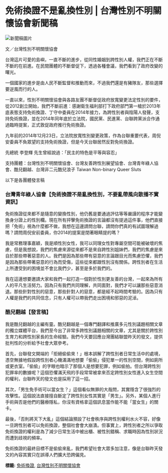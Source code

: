 # 免術換證不是亂換性別 | 台灣性別不明關懷協會新聞稿

![新聞稿圖片](https://www.civilmedia.tw/wp-content/uploads/2023/09/0922.png)

文／台灣性別不明關懷協會

台灣這片可愛的島嶼，一直不斷的進步，從同性婚姻到跨性別人權，我們正在不斷不斷的在前進。在民間團體的不斷督促下，透過各種會議，我們看到了政府改變的曙光。

一個國家的進步是由人民不斷監督和推動而來，不過我們還是有豬隊友，那些選擇要逆風而行的人。

一直以來，性別不明關懷協會與各路友團不斷督促政府放寬變更法定性別的要件，從2012創立開始，我們不斷前進：感謝衛生福利部打下政府部門第一槍於2013年底表態支持免術換證、丁守中委員在2014年接力，為跨性別者與陰陽人發聲，支持免術換證，並在2014年同年底於立法院，國民黨、民進黨、台聯跨黨派合作通過臨時提案，正式敦促政府推行免術換證。

九年前的2014年12月23日，立法院放寬性別變更政策，作為台聯重要代表，周倪安委員不負眾望的支持免術換證，但是今天台聯居然反對免術換證。

先總統 李登輝 先生曾經說過：「民主的特色是平等與容忍」

支持團體：台灣性別不明關懷協會、台灣友善跨性別展望協會、台灣青年綠人協會、酷兒翻越、台灣非二元酷兒浪子 Taiwan Non-binary Queer Sluts

以下是各團體發言稿

### 台灣青年綠人協會【免術換證不是亂換性別，不要亂帶風向散播不實資訊】

免術換證從來都不是隨意的變換性別，他仍舊是要通過評估等等嚴謹的程序才能變換身分證上的性別欄。現在所有抨擊免術換證的言論都沒有提過這件事，他們直接把「免術」視為什麼都不做，我想在這邊請問台聯，請問你們真的有試圖理解過嗎？請問周倪安前委員，你2014的提案是閉著眼睛提的嗎？

我是常務理事嘉穎，我是順性別女性，我可以同理女性對專屬空間可能被破壞的焦慮，但是我想說，我們的焦慮來源從來都不是來自跨性別姐妹們，我們的焦慮是來自於那些帶著惡意的人。我們是因為那些帶有惡意的言論跟目光而焦慮恐懼，我們是因為那些帶著惡意的行為而受傷，這些從來都跟性別沒有關係。跨性別者在生活上所遭受到的困境並不會比我們少，甚至是多於我們的。

我在這邊想要邀請大家和我們一起打造一個對於性別更友善的台灣，一起來為所有人的平凡生活努力。因為只有我們共同理解，共同面對，我們才可以讓那些惡意消退。那些針對性別的惡意，那些針對人的惡意，都是經不起時間考驗的。因為只有人權是我們的共同信念，只有人權可以帶我們走出困境和邪惡的泥淖。

### 酷兒翻越【發言稿】

我是酷兒翻越的主編有靈。酷兒翻越是一個專門翻譯和推廣多元性別議題相關文章的獨立媒體平台，我們至今出了非常多跨性別議題相關的文章，尤其是關於跨性別生育力和跨性別家長的生命經驗。我們今天要回應台灣團結聯盟昨天的發文，提供批判性的分析給予社會大眾參考。

首先，台聯發文開端的「拒絕偷偷來！」根本誤解了跨性別者日常生活中的處境，憑空無據地假設跨性別者心機滿滿地想要「偷偷」侵犯單一的性別空間，例如廁所或更衣室。「偷偷」的字眼也暗示了那個人是想要犯罪，例如偷拍。但台灣跨性別犯罪率的數據呢？這個恐懼滿天飛的手段常常被拿來否定跨性別女性進入女生空間的權利，台聯昨天的發文也是採用了這一招。

其次，「男生免手術可以當女生？」這個看似無罪的大哉問，其實隱含了很強烈的攻擊性。這個說法直接擅自斷定了跨性別女性其實是「男生」。另外，某個人進行手術與否是他們的醫療隱私，你沒有資格拿這個訊息當作能不能「當女生」的關卡。

最後，「否則將天下大亂」這個結論預設了社會秩序與跨性別權利水火不容，好像一旦跨性別者可以免術換證，整個社會會大崩潰。但事實上，跨性別者之所以爭取免術換證的權利是為了減少日常生活中被出櫃、被性別錯稱、求職時因為性別狀況而遭到歧視的頻率。

免術換證的最終目標不是偷偷來亂，我們希望社會大眾多加注意，像是台聯昨天發文的內容其實只在誤導人們擴大恐跨偏見。

**標籤:** [免術換證](https://www.civilmedia.tw/archives/tag/%e5%85%8d%e8%a1%93%e6%8f%9b%e8%ad%89), [台灣性別不明關懷協會](https://www.civilmedia.tw/archives/tag/%e5%8f%b0%e7%81%a3%e6%80%a7%e5%88%a5%e4%b8%8d%e6%98%8e%e9%97%9c%e6%87%b7%e5%8d%94%e6%9c%83)